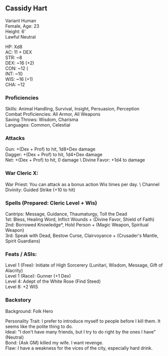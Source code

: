## Cassidy Hart
Variant Human \
Female, Age: 23 \
Height: 6' \
Lawful Neutral

HP: Xd8 \
AC: 11 + DEX \
STR: ~8 \
DEX: ~16 (+2) \
CON: ~12 ( \
INT: ~10 \
WIS: ~16 (+1) \
CHA: ~12

### Proficiencies
Skills: Animal Handling, Survival, Insight, Persuasion, Perception \
Combat Proficiencies: All Armor, All Weapons \
Saving Throws: Wisdom, Charisma \
Languages: Common, Celestial

### Attacks
Gun: +(Dex + Prof) to hit, 1d8+Dex damage \
Dagger: +(Dex + Prof) to hit, 1d4+Dex damage \
Net: +(Dex + Prof) to hit, 0 damage \ 
Divine Favor: +1d4 to damage

### War Cleric X: 
War Priest: You can attack as a bonus action Wis times per day. \ 
Channel Divinity: Guided Strike (+10 to hit) 

### Spells (Prepared: Cleric Level + Wis)
Cantrips: Message, Guidance, Thaumaturgy, Toll the Dead \
1st: Bless, Healing Word, Inflict Wounds + (Divine Favor, Shield of Faith) \
2nd: Borrowed Knowledge*, Hold Person + (Magic Weapon, Spiritual Weapon) \
3rd: Speak with Dead, Bestow Curse, Clairvoyance + (Crusader's Mantle, Spirit Guardians)

### Feats / ASIs: 
Level 1 (Free): Initiate of High Sorcerery (Lunitari, Wisdom, Message, Gift of Alacrity)  \
Level 1 (Race): Gunner (+1 Dex) \
Level 4: Adept of the White Rose (Find Steed) \
Level 8: +2 WIS

### Backstory
Background: Folk Hero

Personality Trait: I prefer to introduce myself to people before I kill them. It seems like the polite thing to do. \
Ideal: "I don't have many friends, but I try to do right by the ones I have" (Neutral) \
Bond: {Ask GM} killed my wife. I want revenge. \
Flaw: I have a weakness for the vices of the city, especially hard drink.
